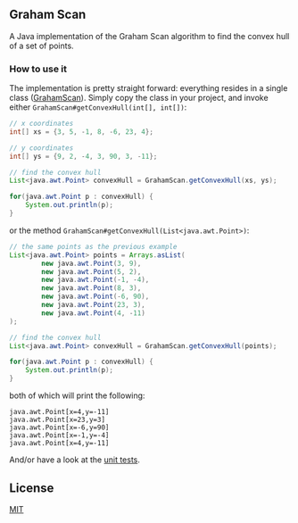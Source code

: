 ## Graham Scan

A Java implementation of the Graham Scan algorithm to find the convex hull of a set of points.

### How to use it

The implementation is pretty straight forward: everything resides in a single class ([GrahamScan](https://github.com/bkiers/GrahamScan/blob/master/src/main/cg/GrahamScan.java)). Simply copy the class in
your project, and invoke either `GrahamScan#getConvexHull(int[], int[])`:

```java
// x coordinates
int[] xs = {3, 5, -1, 8, -6, 23, 4};

// y coordinates
int[] ys = {9, 2, -4, 3, 90, 3, -11};

// find the convex hull
List<java.awt.Point> convexHull = GrahamScan.getConvexHull(xs, ys);

for(java.awt.Point p : convexHull) {
    System.out.println(p);
}
```
or the method `GrahamScan#getConvexHull(List<java.awt.Point>)`:

```java
// the same points as the previous example
List<java.awt.Point> points = Arrays.asList(
        new java.awt.Point(3, 9),
        new java.awt.Point(5, 2),
        new java.awt.Point(-1, -4),
        new java.awt.Point(8, 3),
        new java.awt.Point(-6, 90),
        new java.awt.Point(23, 3),
        new java.awt.Point(4, -11)
);

// find the convex hull
List<java.awt.Point> convexHull = GrahamScan.getConvexHull(points);

for(java.awt.Point p : convexHull) {
    System.out.println(p);
}
```
both of which will print the following:

```
java.awt.Point[x=4,y=-11]
java.awt.Point[x=23,y=3]
java.awt.Point[x=-6,y=90]
java.awt.Point[x=-1,y=-4]
java.awt.Point[x=4,y=-11]
```

And/or have a look at the [unit tests](https://github.com/bkiers/GrahamScan/blob/master/src/test/cg/GrahamScanTest.java).

## License

[MIT](https://opensource.org/licenses/MIT)
